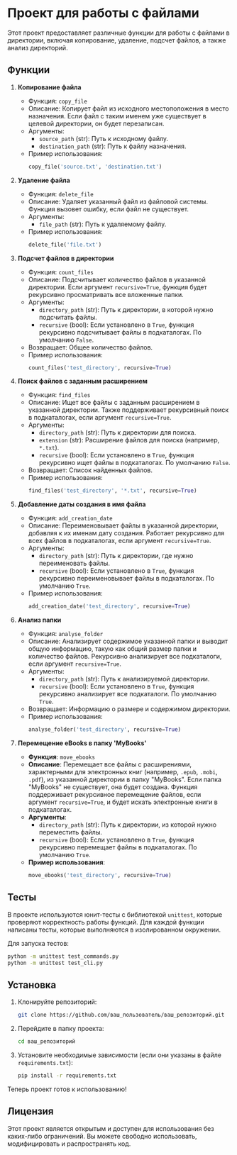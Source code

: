 # Проект для работы с файлами

Этот проект предоставляет различные функции для работы с файлами в директории, включая копирование, удаление, подсчет файлов, а также анализ директорий.

## Функции

1. **Копирование файла**
   - Функция: `copy_file`
   - Описание: Копирует файл из исходного местоположения в место назначения. Если файл с таким именем уже существует в целевой директории, он будет перезаписан.
   - Аргументы:
     - `source_path` (str): Путь к исходному файлу.
     - `destination_path` (str): Путь к файлу назначения.
   - Пример использования:
     ```python
     copy_file('source.txt', 'destination.txt')
     ```

2. **Удаление файла**
   - Функция: `delete_file`
   - Описание: Удаляет указанный файл из файловой системы. Функция вызовет ошибку, если файл не существует.
   - Аргументы:
     - `file_path` (str): Путь к удаляемому файлу.
   - Пример использования:
     ```python
     delete_file('file.txt')
     ```

3. **Подсчет файлов в директории**
   - Функция: `count_files`
   - Описание: Подсчитывает количество файлов в указанной директории. Если аргумент `recursive=True`, функция будет рекурсивно просматривать все вложенные папки.
   - Аргументы:
     - `directory_path` (str): Путь к директории, в которой нужно подсчитать файлы.
     - `recursive` (bool): Если установлено в `True`, функция рекурсивно подсчитывает файлы в подкаталогах. По умолчанию `False`.
   - Возвращает: Общее количество файлов.
   - Пример использования:
     ```python
     count_files('test_directory', recursive=True)
     ```

4. **Поиск файлов с заданным расширением**
   - Функция: `find_files`
   - Описание: Ищет все файлы с заданным расширением в указанной директории. Также поддерживает рекурсивный поиск в подкаталогах, если аргумент `recursive=True`.
   - Аргументы:
     - `directory_path` (str): Путь к директории для поиска.
     - `extension` (str): Расширение файлов для поиска (например, `*.txt`).
     - `recursive` (bool): Если установлено в `True`, функция рекурсивно ищет файлы в подкаталогах. По умолчанию `False`.
   - Возвращает: Список найденных файлов.
   - Пример использования:
     ```python
     find_files('test_directory', '*.txt', recursive=True)
     ```

5. **Добавление даты создания в имя файла**
   - Функция: `add_creation_date`
   - Описание: Переименовывает файлы в указанной директории, добавляя к их именам дату создания. Работает рекурсивно для всех файлов в подкаталогах, если аргумент `recursive=True`.
   - Аргументы:
     - `directory_path` (str): Путь к директории, где нужно переименовать файлы.
     - `recursive` (bool): Если установлено в `True`, функция рекурсивно переименовывает файлы в подкаталогах. По умолчанию `True`.
   - Пример использования:
     ```python
     add_creation_date('test_directory', recursive=True)
     ```

6. **Анализ папки**
   - Функция: `analyse_folder`
   - Описание: Анализирует содержимое указанной папки и выводит общую информацию, такую как общий размер папки и количество файлов. Рекурсивно анализирует все подкаталоги, если аргумент `recursive=True`.
   - Аргументы:
     - `directory_path` (str): Путь к анализируемой директории.
     - `recursive` (bool): Если установлено в `True`, функция рекурсивно анализирует все подкаталоги. По умолчанию `True`.
   - Возвращает: Информацию о размере и содержимом директории.
   - Пример использования:
     ```python
     analyse_folder('test_directory', recursive=True)
     ```

7. **Перемещение eBooks в папку 'MyBooks'**
   - **Функция**: `move_ebooks`
   - **Описание**: Перемещает все файлы с расширениями, характерными для электронных книг (например, `.epub`, `.mobi`, `.pdf`), из указанной директории в папку "MyBooks". Если папка "MyBooks" не существует, она будет создана. Функция поддерживает рекурсивное перемещение файлов, если аргумент `recursive=True`, и будет искать электронные книги в подкаталогах.
   - **Аргументы**:
     - `directory_path` (str): Путь к директории, из которой нужно переместить файлы.
     - `recursive` (bool): Если установлено в `True`, функция рекурсивно перемещает файлы в подкаталогах. По умолчанию `True`.
   - **Пример использования**:
     ```python
     move_ebooks('test_directory', recursive=True)
     ```



## Тесты

В проекте используются юнит-тесты с библиотекой `unittest`, которые проверяют корректность работы функций. Для каждой функции написаны тесты, которые выполняются в изолированном окружении.

Для запуска тестов:

```bash
python -m unittest test_commands.py
python -m unittest test_cli.py
````

## Установка

1. Клонируйте репозиторий:
    ```bash
    git clone https://github.com/ваш_пользователь/ваш_репозиторий.git
    ```

2. Перейдите в папку проекта:
    ```bash
    cd ваш_репозиторий
    ```

3. Установите необходимые зависимости (если они указаны в файле `requirements.txt`):
    ```bash
    pip install -r requirements.txt
    ```

Теперь проект готов к использованию!

## Лицензия

Этот проект является открытым и доступен для использования без каких-либо ограничений. Вы можете свободно использовать, модифицировать и распространять код.

